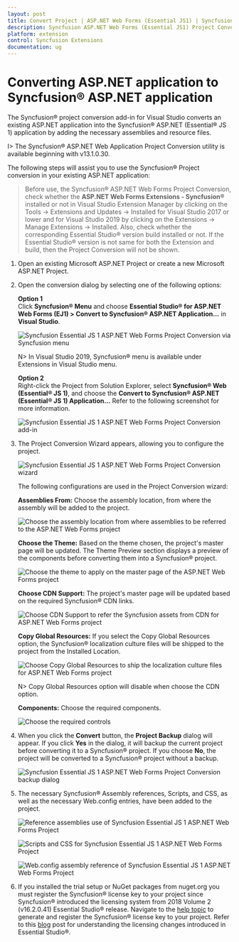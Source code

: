 ```yaml
---
layout: post
title: Convert Project | ASP.NET Web Forms (Essential JS1) | Syncfusion
description: Syncfusion ASP.NET Web Forms (Essential JS1) Project Conversion Extension that converts an existing ASP.NET project into a Essential JS1 ASP.NET Project.
platform: extension
control: Syncfusion Extensions
documentation: ug
---
```


# Converting ASP.NET application to Syncfusion® ASP.NET application

The Syncfusion® project conversion add-in for Visual Studio converts an existing ASP.NET application into the Syncfusion® ASP.NET (Essential® JS 1) application by adding the necessary assemblies and resource files.

I> The Syncfusion® ASP.NET Web Application Project Conversion utility is available beginning with v13.1.0.30.

The following steps will assist you to use the Syncfusion® Project conversion in your existing ASP.NET application:

> Before use, the Syncfusion® ASP.NET Web Forms Project Conversion, check whether the **ASP.NET Web Forms Extensions - Syncfusion®** installed or not in Visual Studio Extension Manager by clicking on the Tools -> Extensions and Updates -> Installed for Visual Studio 2017 or lower and for Visual Studio 2019 by clicking on the Extensions -> Manage Extensions -> Installed. Also, check whether the corresponding Essential Studio® version build installed or not. If the Essential Studio® version is not same for both the Extension and build, then the Project Conversion will not be shown.

1. Open an existing Microsoft ASP.NET Project or create a new Microsoft ASP.NET Project.

2. Open the conversion dialog by selecting one of the following options: 

   **Option 1**  
   Click **Syncfusion® Menu** and choose **Essential Studio® for ASP.NET Web Forms (EJ1) > Convert to Syncfusion® ASP.NET Application…** in **Visual Studio**.

   ![Syncfusion Essential JS 1 ASP.NET Web Forms Project Conversion via Syncfusion menu](Convert-Project_images/Syncfusion_Menu_Project_Conversion1.png)

   N> In Visual Studio 2019, Syncfusion® menu is available under Extensions in Visual Studio menu.

   **Option 2**   
   Right-click the Project from Solution Explorer, select **Syncfusion® Web (Essential® JS 1)**, and choose the **Convert to Syncfusion® ASP.NET (Essential® JS 1) Application...** Refer to the following screenshot for more information.

   ![Syncfusion Essential JS 1 ASP.NET Web Forms Project Conversion add-in](Convert-Project_images/Project-Conversion-img1.png)

3. The Project Conversion Wizard appears, allowing you to configure the project.

   ![Syncfusion Essential JS 1 ASP.NET Web Forms Project Conversion wizard](Convert-Project_images/Project-Conversion-img2.png)

   The following configurations are used in the Project Conversion wizard:

   **Assemblies From:** Choose the assembly location, from where the assembly will be added to the project.
   
   ![Choose the assembly location from where assemblies to be referred to the ASP.NET Web Forms project](Convert-Project_images/Project-Conversion-img3.jpeg)
   
   **Choose the Theme:** Based on the theme chosen, the project's master page will be updated. The Theme Preview section displays a preview of the components before converting them into a Syncfusion® project.
   
   ![Choose the theme to apply on the master page of the ASP.NET Web Forms project](Convert-Project_images/Project-Conversion-img4.png)

   **Choose CDN Support:** The project's master page will be updated based on the required Syncfusion® CDN links.

   ![Choose CDN Support to refer the Syncfusion assets from CDN for ASP.NET Web Forms project](Convert-Project_images/Project-Conversion-img6.jpeg)
 
   **Copy Global Resources:** If you select the Copy Global Resources option, the Syncfusion® localization culture files will be shipped to the project from the Installed Location.

   ![Choose Copy Global Resources to ship the localization culture files for ASP.NET Web Forms project](Convert-Project_images/Project-Conversion-img7.jpeg)   

   N> Copy Global Resources option will disable when choose the CDN option.

   **Components:** Choose the required components.

   ![Choose the required controls](Convert-Project_images/Project-Conversion-img8.jpg)

4. When you click the **Convert** button, the **Project Backup** dialog will appear. If you click **Yes** in the dialog, it will backup the current project before converting it to a Syncfusion® project. If you choose **No**, the project will be converted to a Syncfusion® project without a backup.

   ![Syncfusion Essential JS 1 ASP.NET Web Forms Project Conversion backup dialog](Convert-Project_images/Project-Conversion-img9.png)

5. The necessary Syncfusion® Assembly references, Scripts, and CSS, as well as the necessary Web.config entries, have been added to the project.

    ![Reference assemblies use of Syncfusion Essential JS 1 ASP.NET Web Forms Project](Convert-Project_images/Project-Conversion-img10.png)

   ![Scripts and CSS for Syncfusion Essential JS 1 ASP.NET Web Forms Project](Convert-Project_images/Project-Conversion-img11.png)

   ![Web.config assembly reference of Syncfusion Essential JS 1 ASP.NET Web Forms Project](Convert-Project_images/Project-Conversion-img12.png)

6. If you installed the trial setup or NuGet packages from nuget.org you must register the Syncfusion® license key to your project since Syncfusion® introduced the licensing system from 2018 Volume 2 (v16.2.0.41) Essential Studio® release. Navigate to the [help topic](https://help.syncfusion.com/common/essential-studio/licensing/license-key#how-to-generate-syncfusion-license-key) to generate and register the Syncfusion® license key to your project. Refer to this [blog](https://blog.syncfusion.com/post/Whats-New-in-2018-Volume-2-Licensing-Changes-in-the-1620x-Version-of-Essential-Studio.aspx?_ga=2.11237684.1233358434.1587355730-230058891.1567654773) post for understanding the licensing changes introduced in Essential Studio®.